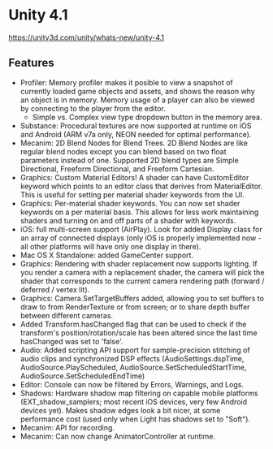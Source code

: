 # Unity 4.1
https://unity3d.com/unity/whats-new/unity-4.1

## Features

<ul>
<li>Profiler: Memory profiler makes it posible to view a snapshot of currently loaded game objects and assets, and shows the reason why an object is in memory. Memory usage of a player can also be viewed by connecting to the player from the editor. 
<ul>
<li>Simple vs. Complex view type dropdown button in the memory area.</li>
</ul></li>
<li>Substance: Procedural textures are now supported at runtime on iOS and Android (ARM v7a only, NEON needed for optimal performance).</li>
<li>Mecanim: 2D Blend Nodes for Blend Trees. 2D Blend Nodes are like regular blend nodes except you can blend based on two float parameters instead of one. Supported 2D blend types are Simple Directional, Freeform Directional, and Freeform Cartesian.</li>
<li>Graphics: Custom Material Editors! A shader can have CustomEditor keyword which points to an editor class that derives from MaterialEditor. This is useful for setting per material shader keywords from the UI.</li>
<li>Graphics: Per-material shader keywords. You can now set shader keywords on a per material basis. This allows for less work maintaining shaders and turning on and off parts of a shader with keywords.</li>
<li>iOS: full multi-screen support (AirPlay). Look for added Display class for an array of connected displays (only iOS is properly implemented now - all other platforms will have only one display in there).</li>
<li>Mac OS X Standalone: added GameCenter support.</li>
<li>Graphics: Rendering with shader replacement now supports lighting. If you render a camera with a replacement shader, the camera will pick the shader that corresponds to the current camera rendering path (forward / deferred / vertex lit).</li>
<li>Graphics: Camera.SetTargetBuffers added, allowing you to set buffers to draw to from RenderTexture or from screen; or to share depth buffer between different cameras.</li>
<li>Added Transform.hasChanged flag that can be used to check if the transform's position/rotation/scale has been altered since the last time hasChanged was set to 'false'.</li>
<li>Audio: Added scripting API support for sample-precision stitching of audio clips and synchronized DSP effects (AudioSettings.dspTime, AudioSource.PlayScheduled, AudioSource.SetScheduledStartTime, AudioSource.SetScheduledEndTime)</li>
<li>Editor: Console can now be filtered by Errors, Warnings, and Logs.</li>
<li>Shadows: Hardware shadow map filtering on capable mobile platforms (EXT_shadow_samplers; most recent iOS devices, very few Android devices yet). Makes shadow edges look a bit nicer, at some performance cost (used only when Light has shadows set to "Soft").</li>
<li>Mecanim: API for recording.</li>
<li>Mecanim: Can now change AnimatorController at runtime.</li>
</ul>
